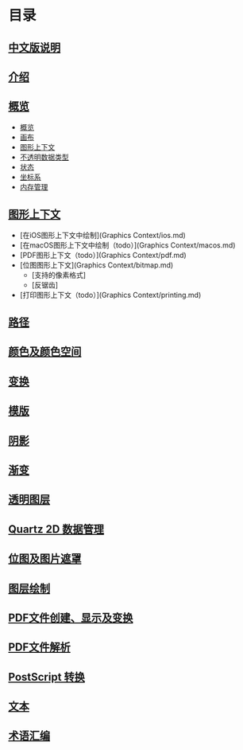 # 目录

## [中文版说明](README.md)

## [介绍](Introduction.md)

## [概览](Overview/Overview.md)
  * [概览](Overview/Overview.md)
  * [画布](Overview/Page.md)
  * [图形上下文](Overview/Draw-Dest.md)
  * [不透明数据类型](Overview/Opaque.md)
  * [状态](Overview/State.md)
  * [坐标系](Overview/Coordinate.md)
  * [内存管理](Overview/Memory.md)

## [图形上下文]()
  * [在iOS图形上下文中绘制](Graphics Context/ios.md)
  * [在macOS图形上下文中绘制（todo）](Graphics Context/macos.md)
  * [PDF图形上下文（todo）](Graphics Context/pdf.md)
  * [位图图形上下文](Graphics Context/bitmap.md)
    * [支持的像素格式]
    * [反锯齿]
  * [打印图形上下文（todo）](Graphics Context/printing.md)

## [路径]()
## [颜色及颜色空间]()
## [变换]()
## [模版]()
## [阴影]()
## [渐变]()
## [透明图层]()
## [Quartz 2D 数据管理]()
## [位图及图片遮罩]()
## [图层绘制]()
## [PDF文件创建、显示及变换]()
## [PDF文件解析]()
## [PostScript 转换]()
## [文本]()
## [术语汇编]()
